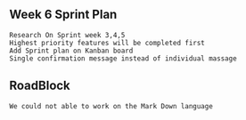 

## Week 6 Sprint Plan

    Research On Sprint week 3,4,5
    Highest priority features will be completed first
    Add Sprint plan on Kanban board
    Single confirmation message instead of individual massage

## RoadBlock

    We could not able to work on the Mark Down language
